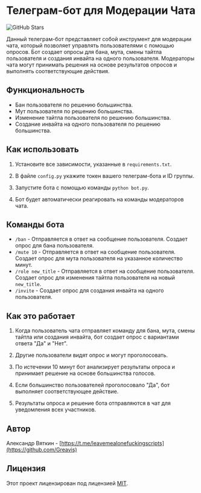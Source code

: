 # Телеграм-бот для Модерации Чата

![GitHub Stars](https://img.shields.io/github/stars/your_username/your_repo.svg?style=flat&label=Stars&maxAge=2592000)

Данный телеграм-бот представляет собой инструмент для модерации чата, который позволяет управлять пользователями с помощью опросов. Бот создает опросы для бана, мута, смены тайтла пользователя и создания инвайта на одного пользователя. Модераторы чата могут принимать решения на основе результатов опросов и выполнять соответствующие действия.

## Функциональность

- Бан пользователя по решению большинства.
- Мут пользователя по решению большинства.
- Изменение тайтла пользователя по решению большинства.
- Создание инвайта на одного пользователя по решению большинства.

## Как использовать

1. Установите все зависимости, указанные в `requirements.txt`.

2. В файле `config.py` укажите токен вашего телеграм-бота и ID группы.

3. Запустите бота с помощью команды `python bot.py`.

4. Бот будет автоматически реагировать на команды модераторов чата.

## Команды бота

- `/ban` - Отправляется в ответ на сообщение пользователя. Создает опрос для бана пользователя.
- `/mute 10` - Отправляется в ответ на сообщение пользователя. Создает опрос для мута пользователя на указанное количество минут.
- `/role new_title` - Отправляется в ответ на сообщение пользователя. Создает опрос для изменения тайтла пользователя на новый `new_title`.
- `/invite` - Создает опрос для создания инвайта на одного пользователя.

## Как это работает

1. Когда пользователь чата отправляет команду для бана, мута, смены тайтла или создания инвайта, бот создает опрос с вариантами ответа "Да" и "Нет".

2. Другие пользователи видят опрос и могут проголосовать.

3. По истечении 10 минут бот анализирует результаты опроса и принимает решение на основе большинства голосов.

4. Если большинство пользователей проголосовало "Да", бот выполняет соответствующее действие.

5. Результаты опроса и решение бота отправляются в чат для уведомления всех участников.

## Автор

Александр Вяткин - [https://t.me/leavemealonefuckingscripts](https://github.com/Greavis)

## Лицензия

Этот проект лицензирован под лицензией [MIT](https://opensource.org/licenses/MIT).
